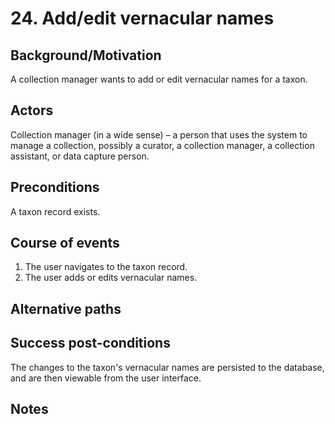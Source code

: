 # 24. Add/edit vernacular names

## Background/Motivation
A collection manager wants to add or edit vernacular names for a taxon.

## Actors
Collection manager (in a wide sense) – a person that uses the system to manage a collection, possibly a curator, a collection manager, a collection assistant, or data capture person.

## Preconditions
A taxon record exists.

## Course of events
  1. The user navigates to the taxon record.
  2. The user adds or edits vernacular names.

## Alternative paths

## Success post-conditions
The changes to the taxon's vernacular names are persisted to the database, and are then viewable from the user interface.

## Notes